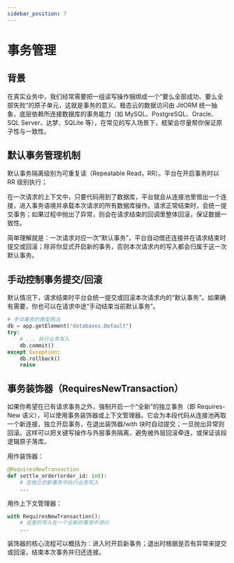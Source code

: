 ```yaml
---
sidebar_position: 7
---
```


# 事务管理

## 背景

在真实业务中，我们经常需要把一组读写操作捆绑成一个“要么全部成功、要么全部失败”的原子单元，这就是事务的意义。极态云的数据访问由 JitORM 统一抽象，底层依赖所连接数据库的事务能力（如 MySQL、PostgreSQL、Oracle、SQL Server、达梦、SQLite 等），在常见的写入场景下，框架会尽量帮你保证原子性与一致性。

## 默认事务管理机制

默认事务隔离级别为可重复读（Repeatable Read，RR）。平台在开启事务时以 RR 级别执行；

在一次请求的上下文中，只要代码用到了数据库，平台就会从连接池里借出一个连接，进入事务语境并承载本次请求的所有数据库操作。请求正常结束时，会统一提交事务；如果过程中抛出了异常，则会在请求结束的回调里整体回滚，保证数据一致性。

简单理解就是：一次请求对应一次“默认事务”，平台自动借还连接并在请求结束时提交或回滚；除非你显式开启新的事务，否则本次请求内的写入都会归属于这一次默认事务。

## 手动控制事务提交/回滚

默认情况下，请求结束时平台会统一提交或回滚本次请求内的“默认事务”。如果确有需要，你也可以在请求中途“手动结束当前默认事务”。

```python
# 手动事务的典型用法
db = app.getElement("databases.Default")
try:
    # ... 执行业务写入
    db.commit()
except Exception:
    db.rollback()
    raise
```
## 事务装饰器（RequiresNewTransaction）

如果你希望在已有请求事务之外，强制开启一个“全新”的独立事务（即 Requires-New 语义），可以使用事务装饰器或上下文管理器。它会为本段代码从连接池再取一个新连接，独立开启事务，在退出装饰器/with 块时自动提交；一旦抛出异常则回滚。这样可以把关键写操作与外层事务隔离，避免被外层回滚牵连，或保证该段逻辑原子落库。

用作装饰器：

```python
@RequiresNewTransaction
def settle_order(order_id: int):
    # 在独立的新事务中执行业务写入
    ...
```

用作上下文管理器：

```python
with RequiresNewTransaction():
    # 这里的写入在一个全新的事务中进行
    ...
```

装饰器的核心流程可以概括为：进入时开启新事务；退出时根据是否有异常来提交或回滚，结束本次事务并归还连接。

